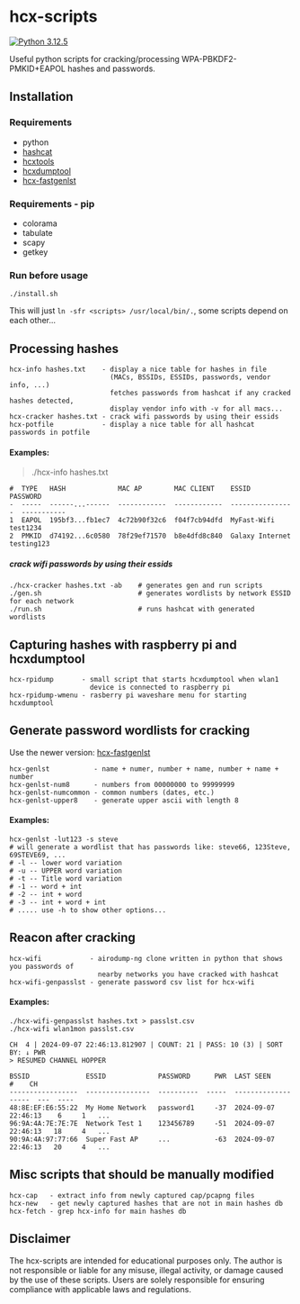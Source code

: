 # hcx-scripts

[![Python 3.12.5](https://img.shields.io/badge/Python-3.12.5-yellow.svg)](http://www.python.org/download/)

Useful python scripts for cracking/processing WPA-PBKDF2-PMKID+EAPOL hashes and passwords.

## Installation

### Requirements
* python
* [hashcat](https://github.com/hashcat/hashcat)
* [hcxtools](https://github.com/ZerBea/hcxtools)
* [hcxdumptool](https://github.com/ZerBea/hcxdumptool)
* [hcx-fastgenlst](https://github.com/0000xFFFF/hcx-fastgenlst)

### Requirements - pip
* colorama
* tabulate
* scapy
* getkey

### Run before usage
```
./install.sh
```
This will just `ln -sfr <scripts> /usr/local/bin/.`, some scripts depend on each other...

## Processing hashes
```
hcx-info hashes.txt    - display a nice table for hashes in file
                         (MACs, BSSIDs, ESSIDs, passwords, vendor info, ...)
                         fetches passwords from hashcat if any cracked hashes detected,
                         display vendor info with -v for all macs...
hcx-cracker hashes.txt - crack wifi passwords by using their essids
hcx-potfile            - display a nice table for all hashcat passwords in potfile
```

#### Examples:
> ./hcx-info hashes.txt
```
#  TYPE   HASH             MAC AP        MAC CLIENT    ESSID             PASSWORD   
-  -----  ------...------  ------------  ------------  ----------------  -----------
1  EAPOL  195bf3...fb1ec7  4c72b90f32c6  f04f7cb94dfd  MyFast-Wifi       test1234
2  PMKID  d74192...6c0580  78f29ef71570  b8e4dfd8c840  Galaxy Internet   testing123
```

##### crack wifi passwords by using their essids
```
./hcx-cracker hashes.txt -ab    # generates gen and run scripts
./gen.sh                        # generates wordlists by network ESSID for each network
./run.sh                        # runs hashcat with generated wordlists
```

## Capturing hashes with raspberry pi and hcxdumptool
```
hcx-rpidump       - small script that starts hcxdumptool when wlan1
                    device is connected to raspberry pi
hcx-rpidump-wmenu - rasberry pi waveshare menu for starting hcxdumptool
```

## Generate password wordlists for cracking
Use the newer version: [hcx-fastgenlst](https://github.com/0000xFFFF/hcx-fastgenlst)

```
hcx-genlst           - name + numer, number + name, number + name + number
hcx-genlst-num8      - numbers from 00000000 to 99999999
hcx-genlst-numcommon - common numbers (dates, etc.)
hcx-genlst-upper8    - generate upper ascii with length 8
```

#### Examples:
```
hcx-genlst -lut123 -s steve
# will generate a wordlist that has passwords like: steve66, 123Steve, 69STEVE69, ...
# -l -- lower word variation
# -u -- UPPER word variation
# -t -- Title word variation
# -1 -- word + int
# -2 -- int + word
# -3 -- int + word + int
# ..... use -h to show other options...
```

## Reacon after cracking
```
hcx-wifi            - airodump-ng clone written in python that shows you passwords of
                      nearby networks you have cracked with hashcat
hcx-wifi-genpasslst - generate password csv list for hcx-wifi
```

#### Examples:
```
./hcx-wifi-genpasslst hashes.txt > passlst.csv
./hcx-wifi wlan1mon passlst.csv
```
```
CH  4 | 2024-09-07 22:46:13.812907 | COUNT: 21 | PASS: 10 (3) | SORT BY: ↓ PWR
> RESUMED CHANNEL HOPPER

BSSID              ESSID             PASSWORD      PWR  LAST SEEN              #    CH
-----------------  ----------------  ----------  -----  -------------------  ---  ----
48:8E:EF:E6:55:22  My Home Network   password1     -37  2024-09-07 22:46:13    6     1   ...
96:9A:4A:7E:7E:7E  Network Test 1    123456789     -51  2024-09-07 22:46:13   18     4   ...
90:9A:4A:97:77:66  Super Fast AP     ...           -63  2024-09-07 22:46:13   20     4   ...
```

## Misc scripts that should be manually modified
```
hcx-cap   - extract info from newly captured cap/pcapng files
hcx-new   - get newly captured hashes that are not in main hashes db
hcx-fetch - grep hcx-info for main hashes db
```

## Disclaimer
The hcx-scripts are intended for educational purposes only.
The author is not responsible or liable for any misuse, illegal activity, or damage caused by the use of these scripts.
Users are solely responsible for ensuring compliance with applicable laws and regulations.
